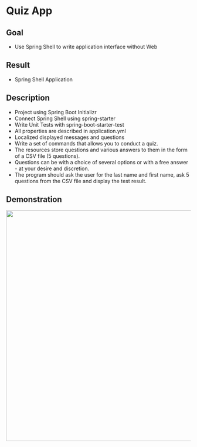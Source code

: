 # Quiz App

## Goal
- Use Spring Shell to write application interface without Web

## Result
- Spring Shell Application

## Description
- Project using Spring Boot Initializr
- Connect Spring Shell using spring-starter
- Write Unit Tests with spring-boot-starter-test
- All properties are described in application.yml
- Localized displayed messages and questions
- Write a set of commands that allows you to conduct a quiz.
- The resources store questions and various answers to them in the form of a CSV file (5 questions).
- Questions can be with a choice of several options or with a free answer - at your desire and discretion.
- The program should ask the user for the last name and first name, ask 5 questions from the CSV file and display the test result.

## Demonstration
<a href="https://asciinema.org/a/R9P6NgipYTThrF4QsW7dbFVoA"><img src="https://asciinema.org/a/R9P6NgipYTThrF4QsW7dbFVoA.svg" width="627"/></a>